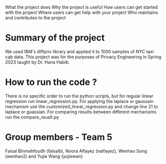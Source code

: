 What the project does
Why the project is useful
How users can get started with the project
Where users can get help with your project
Who maintains and contributes to the project


# Summary of the project
We used IBM's diffpriv library and applied it to 1000 samples of NYC taxi cab data. This project was for the purposes of Privacy Engineering in Spring 2023 taught by Dr. Hana Habib.

# How to run the code ?

There is no specific order to run the python scripts, but for regular linear regression run linear_regression.py. For applying the laplace or gaussain mechanism use the customized_linear_regression.py and change line 21 to laplace or guassian. For comparing results between different mechanisms run the compare_reuslt.py


# Group members - Team 5
Faisal Binmahfoudh (faisalb), Noora Alfayez (nalfayez), Wenhao Song (wenhao2) and Yujie Wang (yujiewan)
